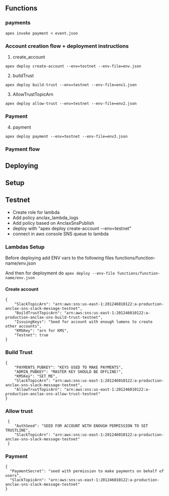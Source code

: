## Functions

### payments

```
apex invoke payment < event.json
```

### Account creation flow + deployment instructions

1. create_account

```
apex deploy create-account --env=testnet --env-file=env.json
```

2. buildTrust

```
apex deploy build-trust --env=testnet --env-file=env1.json
```

3. AllowTrustTopicArn

```
apex deploy allow-trust --env=testnet --env-file=env2.json
```

### Payment

4. payment

```
apex deploy payment --env=testnet --env-file=env3.json
```



### Payment flow

## Deploying


## Setup

## Testnet

- Create role for lambda
- Add policy anclax_lambda_logs
- Add policy based on AnclaxSnsPublish
- deploy with "apex deploy create-account --env=testnet"
- connect in aws console SNS queue to lambda


### Lambdas Setup

Before deploying add ENV vars to the following files functions/function-name/env.json

And then for deployment do `apex deploy --env-file functions/function-name/env.json`

#### Create account

```
{
    "SlackTopicArn": "arn:aws:sns:us-east-1:201246010122:a-production-anclax-sns-slack-message-testnet",
    "BuildTrustTopicArn": "arn:aws:sns:us-east-1:201246010122:a-production-anclax-sns-build-trust-testnet",
    "IssuingKeys": "Seed for account with enough lumens to create other accounts",
    "KMSKey": "arn for KMS",
    "Testnet": true
}
```
### Build Trust

```
{
    "PAYMENTS_PUBKEY": "KEYS USED TO MAKE PAYMENTS",
    "ADMIN_PUBKEY": "MASTER KEY SHOULD BE OFFLINE!",
    "KMSKey": "SET_ME",
    "SlackTopicArn": "arn:aws:sns:us-east-1:201246010122:a-production-anclax-sns-slack-message-testnet",
    "AllowTrustTopicArn": "arn:aws:sns:us-east-1:201246010122:a-production-anclax-sns-allow-trust-testnet"
}
```

### Allow trust

```
 {
    "AuthSeed": "SEED FOR ACCOUNT WITH ENOUGH PERMISSION TO SET TRUSTLINE",
    "SlackTopicArn": "arn:aws:sns:us-east-1:201246010122:a-production-anclax-sns-slack-message-testnet"
 }
```

### Payment

```
{
  "PaymentSecret": "seed with permission to make payments on behalf of users",
  "SlackTopicArn": "arn:aws:sns:us-east-1:201246010122:a-production-anclax-sns-slack-message-testnet"
}
```